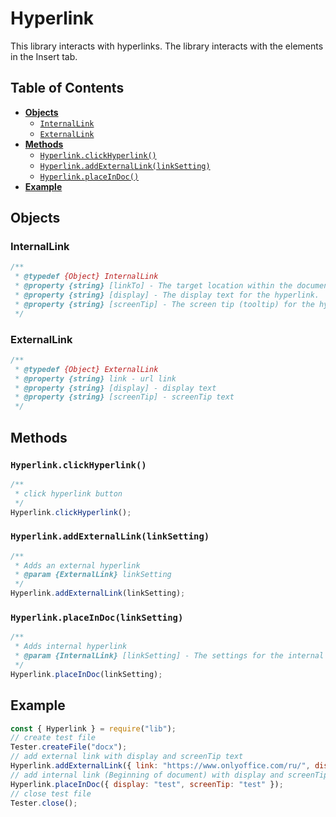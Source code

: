 # Hyperlink

This library interacts with hyperlinks. The library interacts with the elements in the Insert tab.

## Table of Contents

-   [**Objects**](#objects)
    -   [`InternalLink`](#internallink)
    -   [`ExternalLink`](#externallink)
-   [**Methods**](#methods)
    -   [`Hyperlink.clickHyperlink()`](#hyperlinkclickhyperlink)
    -   [`Hyperlink.addExternalLink(linkSetting)`](#hyperlinkaddexternallinklinksetting)
    -   [`Hyperlink.placeInDoc()`](#hyperlinkplaceindoc)
-   [**Example**](#example)

## Objects

### InternalLink

```javascript
/**
 * @typedef {Object} InternalLink
 * @property {string} [linkTo] - The target location within the document.
 * @property {string} [display] - The display text for the hyperlink.
 * @property {string} [screenTip] - The screen tip (tooltip) for the hyperlink.
 */
```

### ExternalLink

```javascript
/**
 * @typedef {Object} ExternalLink
 * @property {string} link - url link
 * @property {string} [display] - display text
 * @property {string} [screenTip] - screenTip text
 */
```

## Methods

### `Hyperlink.clickHyperlink()`

```javascript
/**
 * click hyperlink button
 */
Hyperlink.clickHyperlink();
```

### `Hyperlink.addExternalLink(linkSetting)`

```javascript
/**
 * Adds an external hyperlink
 * @param {ExternalLink} linkSetting
 */
Hyperlink.addExternalLink(linkSetting);
```

### `Hyperlink.placeInDoc(linkSetting)`

```javascript
/**
 * Adds internal hyperlink
 * @param {InternalLink} [linkSetting] - The settings for the internal link.
 */
Hyperlink.placeInDoc(linkSetting);
```

## Example

```javascript
const { Hyperlink } = require("lib");
// create test file
Tester.createFile("docx");
// add external link with display and screenTip text
Hyperlink.addExternalLink({ link: "https://www.onlyoffice.com/ru/", display: "test", screenTip: "test" });
// add internal link (Beginning of document) with display and screenTip text
Hyperlink.placeInDoc({ display: "test", screenTip: "test" });
// close test file
Tester.close();
```
